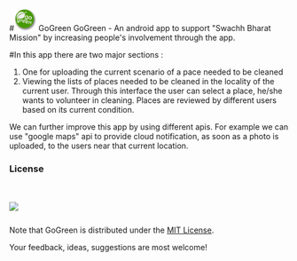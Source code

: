 #<img src = "https://raw.githubusercontent.com/RatulGhosh/GoGreen/master/app/src/main/res/drawable/ic_launcher.png" width="40" /> GoGreen
GoGreen - An android app to support "Swachh Bharat Mission"  by increasing people's involvement through the app.

#In this app there are two major sections :
1) One for uploading the current scenario of a pace needed to be cleaned 
2) Viewing the lists of places needed to be cleaned in the locality of the current user. Through this interface the user can select a place, he/she wants to volunteer in cleaning. Places are reviewed by different users based on its current condition.

We can further improve this app by using different apis. For example we can use "google maps" api to provide cloud notification, as soon as a photo is uploaded, to the users near that current location.

### License
# <img src="https://img.shields.io/badge/license-MIT-blue.svg?style=flat" width="80" />
Note that GoGreen is distributed under the [MIT License](http://opensource.org/licenses/MIT).

Your feedback, ideas, suggestions are most welcome!

